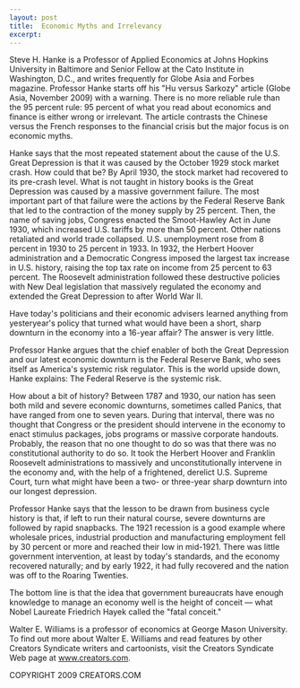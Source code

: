 ```yaml
---
layout: post
title:  Economic Myths and Irrelevancy
excerpt:
---
```


Steve H. Hanke is a Professor of Applied Economics at Johns Hopkins University in Baltimore and Senior Fellow at the Cato Institute in Washington, D.C., and writes frequently for Globe Asia and Forbes magazine. Professor Hanke starts off his "Hu versus Sarkozy" article (Globe Asia, November 2009) with a warning. There is no more reliable rule than the 95 percent rule: 95 percent of what you read about economics and finance is either wrong or irrelevant. The article contrasts the Chinese versus the French responses to the financial crisis but the major focus is on economic myths.

Hanke says that the most repeated statement about the cause of the U.S. Great Depression is that it was caused by the October 1929 stock market crash. How could that be? By April 1930, the stock market had recovered to its pre-crash level. What is not taught in history books is the Great Depression was caused by a massive government failure. The most important part of that failure were the actions by the Federal Reserve Bank that led to the contraction of the money supply by 25 percent. Then, the name of saving jobs, Congress enacted the Smoot-Hawley Act in June 1930, which increased U.S. tariffs by more than 50 percent. Other nations retaliated and world trade collapsed. U.S. unemployment rose from 8 percent in 1930 to 25 percent in 1933. In 1932, the Herbert Hoover administration and a Democratic Congress imposed the largest tax increase in U.S. history, raising the top tax rate on income from 25 percent to 63 percent. The Roosevelt administration followed these destructive policies with New Deal legislation that massively regulated the economy and extended the Great Depression to after World War II.

Have today's politicians and their economic advisers learned anything from yesteryear's policy that turned what would have been a short, sharp downturn in the economy into a 16-year affair? The answer is very little.

 Professor Hanke argues that the chief enabler of both the Great Depression and our latest economic downturn is the Federal Reserve Bank, who sees itself as America's systemic risk regulator. This is the world upside down, Hanke explains: The Federal Reserve is the systemic risk.

How about a bit of history? Between 1787 and 1930, our nation has seen both mild and severe economic downturns, sometimes called Panics, that have ranged from one to seven years. During that interval, there was no thought that Congress or the president should intervene in the economy to enact stimulus packages, jobs programs or massive corporate handouts. Probably, the reason that no one thought to do so was that there was no constitutional authority to do so. It took the Herbert Hoover and Franklin Roosevelt administrations to massively and unconstitutionally intervene in the economy and, with the help of a frightened, derelict U.S. Supreme Court, turn what might have been a two- or three-year sharp downturn into our longest depression.

Professor Hanke says that the lesson to be drawn from business cycle history is that, if left to run their natural course, severe downturns are followed by rapid snapbacks. The 1921 recession is a good example where wholesale prices, industrial production and manufacturing employment fell by 30 percent or more and reached their low in mid-1921. There was little government intervention, at least by today's standards, and the economy recovered naturally; and by early 1922, it had fully recovered and the nation was off to the Roaring Twenties.

The bottom line is that the idea that government bureaucrats have enough knowledge to manage an economy well is the height of conceit — what Nobel Laureate Friedrich Hayek called the "fatal conceit."

Walter E. Williams is a professor of economics at George Mason University. To find out more about Walter E. Williams and read features by other Creators Syndicate writers and cartoonists, visit the Creators Syndicate Web page at www.creators.com.

COPYRIGHT 2009 CREATORS.COM
